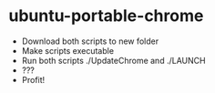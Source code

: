 # ubuntu-portable-chrome

- Download both scripts to new folder
- Make scripts executable
- Run both scripts ./UpdateChrome and ./LAUNCH
- ???
- Profit!
